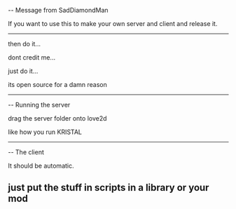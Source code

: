 

-- Message from SadDiamondMan

If you want to use this to make your own server and client and release it.

-------------------------

then do it...

dont credit me...

just do it...

its open source for a damn reason

------------------------------------------
-- Running the server

drag the server folder onto love2d

like how you run KRISTAL

---------------------------------------

-- The client

It should be automatic.

just put the stuff in scripts in a library or your mod
---------------------------------------------------------------